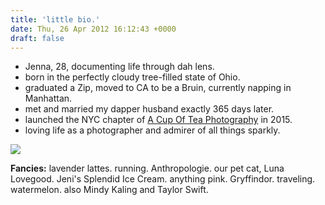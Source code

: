 ```yaml
---
title: 'little bio.'
date: Thu, 26 Apr 2012 16:12:43 +0000
draft: false
---
```


*   Jenna, 28, documenting life through dah lens.
*   born in the perfectly cloudy tree-filled state of Ohio.
*   graduated a Zip, moved to CA to be a Bruin, currently napping in Manhattan.
*   met and married my dapper husband exactly 365 days later.
*   launched the NYC chapter of [A Cup Of Tea Photography](http://acupofteaphotography.com/) in 2015.
*   loving life as a photographer and admirer of all things sparkly.

![](http://jennajuby.com/wp-content/uploads/2018/05/Tulum_Blog-12.jpg)

**Fancies:** lavender lattes. running. Anthropologie. our pet cat, Luna Lovegood. Jeni's Splendid Ice Cream. anything pink. Gryffindor. traveling. watermelon. also Mindy Kaling and Taylor Swift.